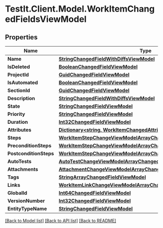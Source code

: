 # TestIt.Client.Model.WorkItemChangedFieldsViewModel

## Properties

Name | Type | Description | Notes
------------ | ------------- | ------------- | -------------
**Name** | [**StringChangedFieldWithDiffsViewModel**](StringChangedFieldWithDiffsViewModel.md) |  | [optional] 
**IsDeleted** | [**BooleanChangedFieldViewModel**](BooleanChangedFieldViewModel.md) |  | [optional] 
**ProjectId** | [**GuidChangedFieldViewModel**](GuidChangedFieldViewModel.md) |  | [optional] 
**IsAutomated** | [**BooleanChangedFieldViewModel**](BooleanChangedFieldViewModel.md) |  | [optional] 
**SectionId** | [**GuidChangedFieldViewModel**](GuidChangedFieldViewModel.md) |  | [optional] 
**Description** | [**StringChangedFieldWithDiffsViewModel**](StringChangedFieldWithDiffsViewModel.md) |  | [optional] 
**State** | [**StringChangedFieldViewModel**](StringChangedFieldViewModel.md) |  | [optional] 
**Priority** | [**StringChangedFieldViewModel**](StringChangedFieldViewModel.md) |  | [optional] 
**Duration** | [**Int32ChangedFieldViewModel**](Int32ChangedFieldViewModel.md) |  | [optional] 
**Attributes** | [**Dictionary&lt;string, WorkItemChangedAttributeViewModel&gt;**](WorkItemChangedAttributeViewModel.md) |  | [optional] 
**Steps** | [**WorkItemStepChangeViewModelArrayChangedFieldWithDiffsViewModel**](WorkItemStepChangeViewModelArrayChangedFieldWithDiffsViewModel.md) |  | [optional] 
**PreconditionSteps** | [**WorkItemStepChangeViewModelArrayChangedFieldWithDiffsViewModel**](WorkItemStepChangeViewModelArrayChangedFieldWithDiffsViewModel.md) |  | [optional] 
**PostconditionSteps** | [**WorkItemStepChangeViewModelArrayChangedFieldWithDiffsViewModel**](WorkItemStepChangeViewModelArrayChangedFieldWithDiffsViewModel.md) |  | [optional] 
**AutoTests** | [**AutoTestChangeViewModelArrayChangedFieldViewModel**](AutoTestChangeViewModelArrayChangedFieldViewModel.md) |  | [optional] 
**Attachments** | [**AttachmentChangeViewModelArrayChangedFieldViewModel**](AttachmentChangeViewModelArrayChangedFieldViewModel.md) |  | [optional] 
**Tags** | [**StringArrayChangedFieldViewModel**](StringArrayChangedFieldViewModel.md) |  | [optional] 
**Links** | [**WorkItemLinkChangeViewModelArrayChangedFieldViewModel**](WorkItemLinkChangeViewModelArrayChangedFieldViewModel.md) |  | [optional] 
**GlobalId** | [**Int64ChangedFieldViewModel**](Int64ChangedFieldViewModel.md) |  | [optional] 
**VersionNumber** | [**Int32ChangedFieldViewModel**](Int32ChangedFieldViewModel.md) |  | [optional] 
**EntityTypeName** | [**StringChangedFieldViewModel**](StringChangedFieldViewModel.md) |  | [optional] 

[[Back to Model list]](../README.md#documentation-for-models) [[Back to API list]](../README.md#documentation-for-api-endpoints) [[Back to README]](../README.md)

